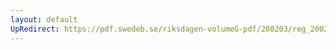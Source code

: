 ```yaml
---
layout: default
UpRedirect: https://pdf.swedeb.se/riksdagen-volumeG-pdf/200203/reg_200203/reg_200203_0054.pdf
---
```

